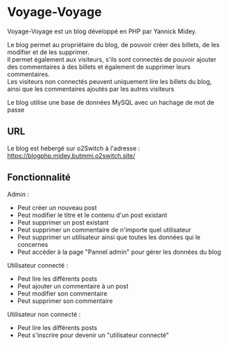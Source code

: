# Voyage-Voyage

Voyage-Voyage est un blog développé en PHP par Yannick Midey.

Le blog permet au propriétaire du blog, de pouvoir créer des billets, de les modifier et de les supprimer.<br> Il permet également aux visiteurs, s'ils sont connectés de pouvoir ajouter des commentaires à des billets et également de supprimer leurs commentaires. <br> Les visiteurs non connectés peuvent uniquement lire les billets du blog, ainsi que les commentaires ajoutés par les autres visiteurs

Le blog utilise une base de données MySQL avec un hachage de mot de passe

## URL
Le blog est hebergé sur o2Switch à l'adresse : https://blogphp.midey.butmmi.o2switch.site/

## Fonctionnalité 

Admin : 
- Peut créer un nouveau post
- Peut modifier le titre et le contenu d'un post existant
- Peut supprimer un post existant
- Peut supprimer un commentaire de n'importe quel utilisateur
- Peut supprimer un utilisateur ainsi que toutes les données qui le concernes 
- Peut accéder à la page "Pannel admin" pour gérer les données du blog

Utilisateur connecté : 
- Peut lire les différents posts
- Peut ajouter un commentaire à un post
- Peut modifier son commentaire
- Peut supprimer son commentaire

Utilisateur non connecté : 
- Peut lire les différents posts
- Peut s'inscrire pour devenir un "utilisateur connecté"

